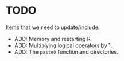# TODO

Items that we need to update/include.

- ADD: Memory and restarting R.
- ADD: Multiplying logical operators by 1.
- ADD: The `paste0` function and directories.

